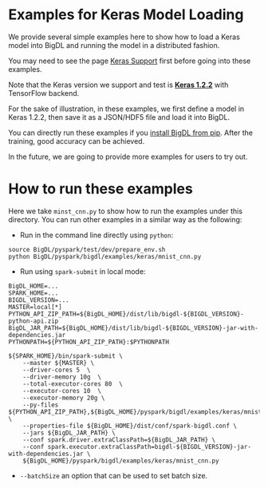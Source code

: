 # **Examples for Keras Model Loading**

We provide several simple examples here to show how to load a Keras model into BigDL and running the model in a distributed fashion.

You may need to see the page [Keras Support](../../../../docs/docs/ProgrammingGuide/keras-support.md) first before going into these examples.

Note that the Keras version we support and test is [__Keras 1.2.2__](https://faroit.github.io/keras-docs/1.2.2/) with TensorFlow backend.

For the sake of illustration, in these examples, we first define a model in Keras 1.2.2, then save it as a JSON/HDF5 file and load it into BigDL.

You can directly run these examples if you [install BigDL from pip](../../../../docs/docs/PythonUserGuide/install-from-pip.md). After the training, good accuracy can be achieved.

In the future, we are going to provide more examples for users to try out.

# **How to run these examples**

Here we take `minst_cnn.py` to show how to run the examples under this directory. You can run other examples in a similar way as the following:

* Run in the command line directly using `python`:

```
source BigDL/pyspark/test/dev/prepare_env.sh
python BigDL/pyspark/bigdl/examples/keras/mnist_cnn.py
```

* Run using `spark-submit` in local mode:

```
BigDL_HOME=...
SPARK_HOME=...
BIGDL_VERSION=...
MASTER=local[*]
PYTHON_API_ZIP_PATH=${BigDL_HOME}/dist/lib/bigdl-${BIGDL_VERSION}-python-api.zip
BigDL_JAR_PATH=${BigDL_HOME}/dist/lib/bigdl-${BIGDL_VERSION}-jar-with-dependencies.jar
PYTHONPATH=${PYTHON_API_ZIP_PATH}:$PYTHONPATH

${SPARK_HOME}/bin/spark-submit \
    --master ${MASTER} \
    --driver-cores 5  \
    --driver-memory 10g  \
    --total-executor-cores 80  \
    --executor-cores 10  \
    --executor-memory 20g \
    --py-files ${PYTHON_API_ZIP_PATH},${BigDL_HOME}/pyspark/bigdl/examples/keras/mnist_cnn.py  \
    --properties-file ${BigDL_HOME}/dist/conf/spark-bigdl.conf \
    --jars ${BigDL_JAR_PATH} \
    --conf spark.driver.extraClassPath=${BigDL_JAR_PATH} \
    --conf spark.executor.extraClassPath=bigdl-${BIGDL_VERSION}-jar-with-dependencies.jar \
    ${BigDL_HOME}/pyspark/bigdl/examples/keras/mnist_cnn.py
```
* ```--batchSize``` an option that can be used to set batch size.